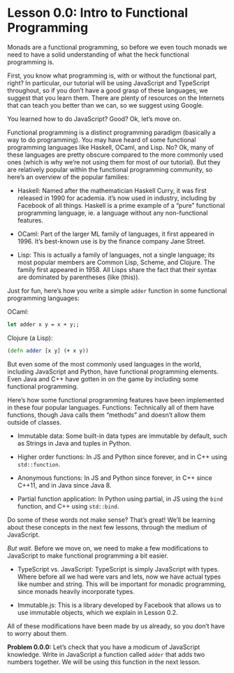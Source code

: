 # Lesson 0.0: Intro to Functional Programming

Monads are a functional programming, so before we even touch monads we need to have a solid understanding of what the 
heck functional programming is.

First, you know what programming is, with or without the functional part, right? In particular, our tutorial will be 
using JavaScript and TypeScript throughout, so if you don’t have a good grasp of these languages, we suggest that you 
learn them. There are plenty of resources on the Internets that can teach you better than we can, so we suggest using 
Google.

You learned how to do JavaScript? Good? Ok, let’s move on.

Functional programming is a distinct programming paradigm (basically a way to do programming). You may have heard of 
some functional programming languages like Haskell, OCaml, and Lisp. No? Ok, many of these languages are pretty obscure 
compared to the more commonly used ones (which is why we’re not using them for most of our tutorial). But they are 
relatively popular within the functional programming community, so here’s an overview of the popular families:

- Haskell: Named after the mathematician Haskell Curry, it was first released in 1990 for academia. it’s now used in 
industry, including by Facebook of all things. Haskell is a prime example of a “pure” functional programming language, 
ie. a language without any non-functional features.

- OCaml: Part of the larger ML family of languages, it first appeared in 1996. It’s best-known use is by the finance 
company Jane Street.

- Lisp: This is actually a family of languages, not a single language; its most popular members are Common Lisp, Scheme,
 and Clojure. The family first appeared in 1958. All Lisps share the fact that their syntax are dominated by parentheses 
 (like (this)).

Just for fun, here’s how you write a simple `adder` function in some functional programming languages:

OCaml:
```ocaml
let adder x y = x + y;;
```

Clojure (a Lisp):
```clojure
(defn adder [x y] (+ x y))
```

But even some of the most commonly used languages in the world, including JavaScript and Python, have functional 
programming elements. Even Java and C++ have gotten in on the game by including some functional programming.

Here’s how some functional programming features have been implemented in these four popular languages.
Functions: Technically all of them have functions, though Java calls them “methods” and doesn’t allow them outside of 
classes.

- Immutable data: Some built-in data types are immutable by default, such as Strings in Java and tuples in Python.

- Higher order functions: In JS and Python since forever, and in C++ using `std::function`.

- Anonymous functions: In JS and Python since forever, in C++ since C++11, and in Java since Java 8.

- Partial function application: In Python using partial, in JS using the `bind` function, and C++ using `std::bind`.

Do some of these words not make sense? That’s great! We’ll be learning about these concepts in the next few lessons, 
through the medium of JavaScript.

*But wait.* Before we move on, we need to make a few modifications to JavaScript to make functional programming a bit 
easier.

- TypeScript vs. JavaScript: TypeScript is simply JavaScript with types. Where before all we had were vars and lets, now 
we have actual types like number and string. This will be important for monadic programming, since monads heavily 
incorporate types.

- Immutable.js: This is a library developed by Facebook that allows us to use immutable objects, which we explain in 
Lesson 0.2.

All of these modifications have been made by us already, so you don’t have to worry about them.

**Problem 0.0.0:** Let’s check that you have a modicum of JavaScript knowledge. Write in JavaScript a function called 
`adder` that adds two numbers together. We will be using this function in the next lesson.
